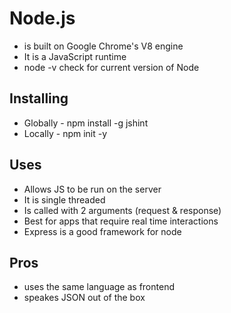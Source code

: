 # Node.js

- is built on Google Chrome's V8 engine
- It is a JavaScript runtime
- node -v check for current version of Node

## Installing

- Globally - npm install -g jshint
- Locally - npm init -y

## Uses

- Allows JS to be run on the server
- It is single threaded
- Is called with 2 arguments (request & response)
- Best  for apps that require real time interactions
- Express is a good framework for node

## Pros 

- uses the same language as frontend
- speakes JSON out of the box
